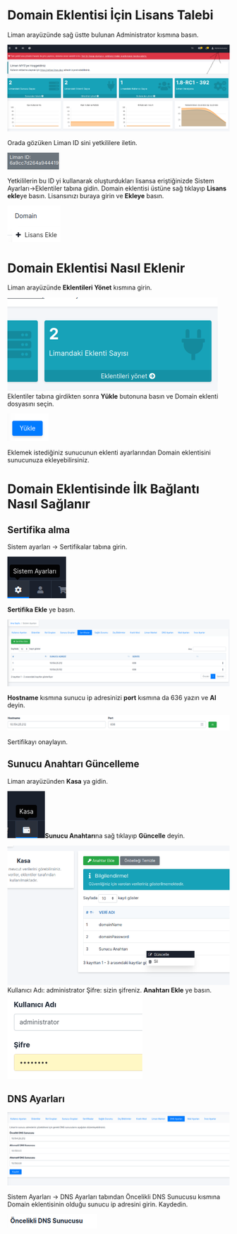 # Domain Eklentisi İçin Lisans Talebi

Liman arayüzünde sağ üstte bulunan Administrator kısmına basın. 

<img src="./nassets/13.png">

Orada gözüken Liman ID sini yetkililere iletin. 

<img src="./nassets/14.png">

Yetkililerin bu ID yi kullanarak oluşturdukları lisansa eriştiğinizde Sistem Ayarları->Eklentiler tabına gidin. Domain eklentisi üstüne sağ tıklayıp **Lisans ekle**ye basın. Lisansınızı buraya girin ve **Ekleye** basın. 

<img src="./nassets/3.png">

# Domain Eklentisi Nasıl Eklenir

Liman arayüzünde **Eklentileri Yönet** kısmına girin. 

<img src="./nassets/1k.png">Eklentiler tabına girdikten sonra **Yükle** butonuna basın ve Domain eklenti dosyasını seçin.

<img src="./nassets/2.png"> 

Eklemek istediğiniz sunucunun eklenti ayarlarından Domain eklentisini sunucunuza ekleyebilirsiniz.

# Domain Eklentisinde İlk Bağlantı Nasıl Sağlanır



## Sertifika alma

Sistem ayarları -> Sertifikalar tabına girin.

<img src="./nassets/4.png">

 **Sertifika Ekle** ye basın.

<img src="./nassets/567.png">

**Hostname** kısmına sunucu ip adresinizi **port** kısmına da 636 yazın ve **Al** deyin. 

<img src="./nassets/hostname.png">

Sertifikayı onaylayın.

## Sunucu Anahtarı Güncelleme

Liman arayüzünden **Kasa** ya gidin. 

<img src="./nassets/8.png">**Sunucu Anahtarı**na sağ tıklayıp **Güncelle** deyin. 

<img src="./nassets/9.png">Kullanıcı Adı: administrator Şifre: sizin şifreniz. **Anahtarı Ekle** ye basın.<img src="./nassets/10.png">

## DNS Ayarları 

<img src="./nassets/11k.png">

Sistem Ayarları -> DNS Ayarları tabından Öncelikli DNS Sunucusu kısmına Domain eklentisinin olduğu sunucu ip adresini girin. Kaydedin.

<img src="./nassets/12.png">











